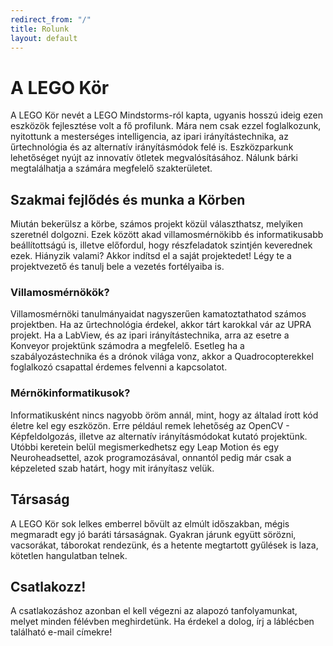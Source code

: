 ```yaml
---
redirect_from: "/"
title: Rolunk
layout: default
---
```

# A LEGO Kör

A LEGO Kör nevét a LEGO Mindstorms-ról kapta, ugyanis hosszú ideig ezen eszközök fejlesztése volt a fő profilunk. Mára nem csak ezzel foglalkozunk, nyitottunk a mesterséges intelligencia, az ipari irányítástechnika, az űrtechnológia és az alternatív irányításmódok felé is. Eszközparkunk lehetőséget nyújt az innovatív ötletek megvalósításához. Nálunk bárki megtalálhatja a számára megfelelő szakterületet.

## Szakmai fejlődés és munka a Körben

Miután bekerülsz a körbe, számos projekt közül választhatsz, melyiken szeretnél dolgozni. Ezek között akad villamosmérnökibb és informatikusabb beállítottságú is, illetve előfordul, hogy részfeladatok szintjén keverednek ezek. Hiányzik valami? Akkor indítsd el a saját projektedet! Légy te a projektvezető és tanulj bele a vezetés fortélyaiba is.

### Villamosmérnökök?

Villamosmérnöki tanulmányaidat nagyszerűen kamatoztathatod számos projektben. Ha az űrtechnológia érdekel, akkor tárt karokkal vár az UPRA projekt. Ha a LabView, és az ipari irányítástechnika, arra az esetre a Konveyor projektünk számodra a megfelelő. Esetleg ha a szabályozástechnika és a drónok világa vonz, akkor a Quadrocopterekkel foglalkozó csapattal érdemes felvenni a kapcsolatot.

### Mérnökinformatikusok?

Informatikusként nincs nagyobb öröm annál, mint, hogy az általad írott kód életre kel egy eszközön. Erre például remek lehetőség az OpenCV - Képfeldolgozás, illetve az alternatív irányításmódokat kutató projektünk. Utóbbi keretein belül megismerkedhetsz egy Leap Motion és egy Neuroheadsettel, azok programozásával, onnantól pedig már csak a képzeleted szab határt, hogy mit irányítasz velük.

## Társaság

A LEGO Kör sok lelkes emberrel bővült az elmúlt időszakban, mégis megmaradt egy jó baráti társaságnak. Gyakran járunk együtt sörözni, vacsorákat, táborokat rendezünk, és a hetente megtartott gyűlések is laza, kötetlen hangulatban telnek.

## Csatlakozz!

A csatlakozáshoz azonban el kell végezni az alapozó tanfolyamunkat, melyet minden félévben meghirdetünk. Ha érdekel a dolog, írj a láblécben található e-mail címekre!
